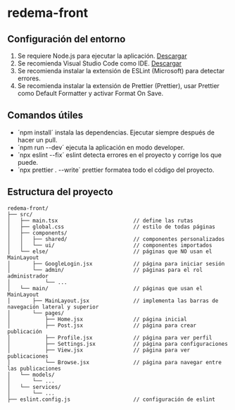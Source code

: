 # redema-front

## Configuración del entorno

1. Se requiere Node.js para ejecutar la aplicación. [Descargar](https://nodejs.org/es/download)
2. Se recomienda Visual Studio Code como IDE. [Descargar](https://code.visualstudio.com/)
3. Se recomienda instalar la extensión de ESLint (Microsoft) para detectar errores.
4. Se recomienda instalar la extensión de Prettier (Prettier), usar Prettier como Default Formatter y activar Format On Save.

## Comandos útiles

- ´npm install´ instala las dependencias. Ejecutar siempre después de hacer un pull.
- ´npm run --dev´ ejecuta la aplicación en modo developer.
- ´npx eslint --fix´ eslint detecta errores en el proyecto y corrige los que puede.
- ´npx prettier . --write´ prettier formatea todo el código del proyecto.

## Estructura del proyecto

```
redema-front/
├── src/
│   ├── main.tsx                        // define las rutas
│   ├── global.css                      // estilo de todas páginas
│   ├── components/
│   │   ├── shared/                     // componentes personalizados
│   │   └── ui/                         // componentes importados
│   └── else/                           // páginas que NO usan el MainLayout
│       ├── GoogleLogin.jsx             // página para iniciar sesión
│       └── admin/                      // páginas para el rol administrador
│           └── ...
│   └── main/                           // páginas que usan el MainLayout
│       ├── MainLayout.jsx              // implementa las barras de navegación lateral y superior
│       └── pages/
│           ├── Home.jsx                // página inicial
│           ├── Post.jsx                // página para crear publicación
│           ├── Profile.jsx             // página para ver perfil
│           ├── Settings.jsx            // página para configuraciones
│           ├── View.jsx                // página para ver publicaciones
│           └── Browse.jsx              // página para navegar entre las publicaciones
│   └── models/
│       └── ...
│   └── services/
│       └── ...
├── eslint.config.js                    // configuración de eslint
```

